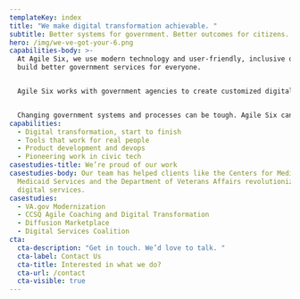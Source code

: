 ```yaml
---
templateKey: index
title: "We make digital transformation achievable. "
subtitle: Better systems for government. Better outcomes for citizens.
hero: /img/we-ve-got-your-6.png
capabilities-body: >-
  At Agile Six, we use modern technology and user-friendly, inclusive design to
  build better government services for everyone.


  Agile Six works with government agencies to create customized digital solutions that meet the needs of their users, both staff and citizens. The end goal? Digital products that are as powerful and easy to use as the apps on your phone.


  Changing government systems and processes can be tough. Agile Six can help. We’ll meet you where you are, then get you where you want to go.
capabilities:
  - Digital transformation, start to finish
  - Tools that work for real people
  - Product development and devops
  - Pioneering work in civic tech
casestudies-title: We’re proud of our work
casestudies-body: Our team has helped clients like the Centers for Medicare and
  Medicaid Services and the Department of Veterans Affairs revolutionize their
  digital services.
casestudies:
  - VA.gov Modernization
  - CCSQ Agile Coaching and Digital Transformation
  - Diffusion Marketplace
  - Digital Services Coalition
cta:
  cta-description: "Get in touch. We’d love to talk. "
  cta-label: Contact Us
  cta-title: Interested in what we do?
  cta-url: /contact
  cta-visible: true
---
```

